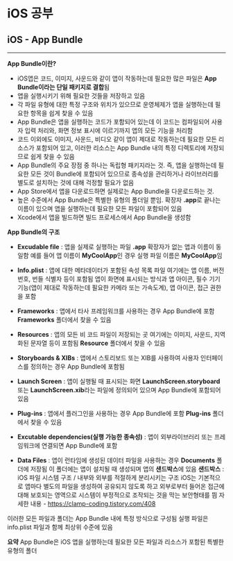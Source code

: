 # iOS 공부
## iOS - App Bundle
---
**App Bundle이란?**
- iOS앱은 코드, 이미지, 사운드와 같이 앱이 작동하는데 필요한 많은 파일은 **App Bundle이라는 단일 패키지로 결합**됨 
- 앱을 실행시키기 위해 필요한 것들을 저장하고 있음
- 각 파일 유형에 대한 특정 구조와 위치가 있으므로 운영체제가 앱을 실행하는데 필요한 항목을 쉽게 찾을 수 있음
- App Bundle은 앱을 실행하는 코드가 포함되어 있는데 이 코드는 컴파일되어 사용자 입력 처리와, 화면 정보 표시에 이르기까지 앱의 모든 기능을 처리함
- 코드 이외에도 이미지, 사운드, 비디오 같이 앱이 제대로 작동하는데 필요한 모든 리소스가 포함되어 있고, 이러한 리소스는 App Bundle 내의 특정 디렉토리에 저장되므로 쉽게 찾을 수 있음
- App Bundle의 주요 장점 중 하나는 독립형 패키지라는 것. 즉, 앱을 실행하는데 필요한 모든 것이 Bundle에 포함되어 있으므로 종속성을 관리하거나 라이브러리를 별도로 설치하는 것에 대해 걱정할 필요가 없음
- App Store에서 앱을 다운로드하면 실제로는 App Bundle을 다운로드하는 것.
- 높은 수준에서 App Bundle은 특별한 유형의 폴더일 뿐임. 확장자 **.app**로 끝나는 이름이 있으며 앱을 실행하는데 필요한 모든 파일이 포함되어 있음
- Xcode에서 앱을 빌드하면 빌드 프로세스에서 App Bundle을 생성함

**App Bundle의 구조**

- **Excudable file**
: 앱을 실제로 실행하는 파일 **.app** 확장자가 없는 앱과 이름이 동일함 예를 들어 앱 이름이 **MyCoolApp**인 경우 실행 파일 이름은 **MyCoolApp**임

- **Info.plist**
: 앱에 대한 메타데이터가 포함된 속성 목록 파일 여기에는 앱 이름, 버전 번호, 번들 식별자 등이 포함됨 앱이 화면에 표시되는 방식과 앱 아이콘, 필수 기기 기능(앱이 제대로 작동하는데 필요한 카메라 또는 가속도계), 앱 아이콘, 접근 권한을 포함

- **Frameworks**
: 앱에서 타사 프레임워크를 사용하는 경우 App Bundle에 포함 **Frameworks** 폴더에서 찾을 수 있음

- **Resources**
: 앱의 모든 비 코드 파일이 저장되는 곳 여기에는 이미지, 사운드, 지역화된 문자열 등이 포함됨 **Resource** 폴더에서 찾을 수 있음

- **Storyboards & XIBs**
: 앱에서 스토리보드 또는 XIB를 사용하여 사용자 인터페이스를 정의하는 경우 App Bundle에 포함됨

- **Launch Screen**
: 앱이 실행될 때 표시되는 화면 **LaunchScreen.storyboard** 또는 **LaunchScreen.xib**라는 파일에 정의되어 있으며 App Bundle에 포함되어 있음

- **Plug-ins**
: 앱에서 플러그인을 사용하는 경우 App Bundle에 포함 **Plug-ins** 폴더에서 찾을 수 있음

- **Excutable dependencies(실행 가능한 종속성)**
: 앱이 외부라이브러리 또는 프레임워크에 연결되면 App Bundle에 포함

- **Data Files**
: 앱이 런타임에 생성된 데이터 파일을 사용하는 경우 **Documents** 폴더에 저장됨 이 폴더에는 앱이 설치될 때 생성되며 앱의 **샌드박스**에 있음
**샌드박스** : iOS 파일 시스템 구조 / 내부와 외부를 적절하게 분리시키는 구조 iOS는 기본적으로 앱마다 별도의 파일을 생성하여 공유되지 않도록 하고 외부로부터 들어온 접근에 대해 보호되는 영역으로 시스템이 부정적으로 조작되는 것을 막는 보안형태를 띔
자세한 내용 - https://clamp-coding.tistory.com/408

이러한 모든 파일과 폴더는 App Bundle 내에 특정 방식으로 구성됨 실행 파일은 info.plist 파일과 함께 최상위 수준에 있음

**요약**
App Bundle은 iOS 앱을 실행하는데 필요한 모든 파일과 리소스가 포함된 특별한 유형의 폴더